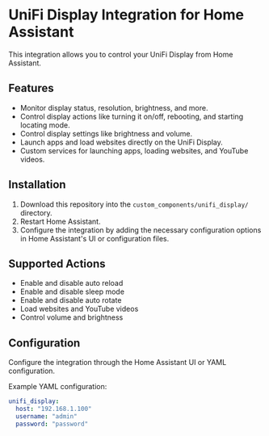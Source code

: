 # UniFi Display Integration for Home Assistant

This integration allows you to control your UniFi Display from Home Assistant.

## Features

- Monitor display status, resolution, brightness, and more.
- Control display actions like turning it on/off, rebooting, and starting locating mode.
- Control display settings like brightness and volume.
- Launch apps and load websites directly on the UniFi Display.
- Custom services for launching apps, loading websites, and YouTube videos.

## Installation

1. Download this repository into the `custom_components/unifi_display/` directory.
2. Restart Home Assistant.
3. Configure the integration by adding the necessary configuration options in Home Assistant's UI or configuration files.

## Supported Actions

- Enable and disable auto reload
- Enable and disable sleep mode
- Enable and disable auto rotate
- Load websites and YouTube videos
- Control volume and brightness

## Configuration

Configure the integration through the Home Assistant UI or YAML configuration.

Example YAML configuration:
```yaml
unifi_display:
  host: "192.168.1.100"
  username: "admin"
  password: "password"
